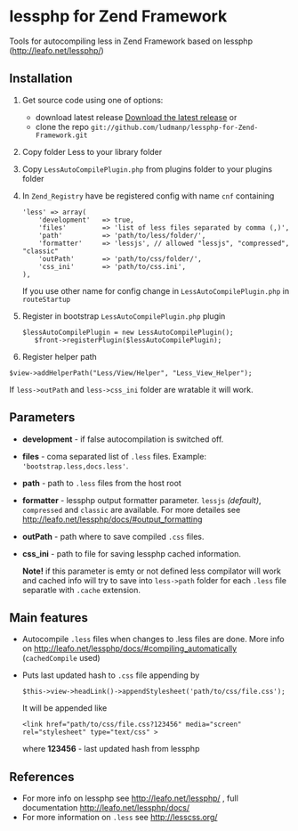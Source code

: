 # lessphp for Zend Framework

Tools for autocompiling less in Zend Framework based on lessphp (http://leafo.net/lessphp/)

## Installation

1. Get source code using one of options:
	* download latest release [Download the latest release](https://github.com/ludmanp/lessphp-for-Zend-Framework/zipball/master) or
	* clone the repo `git://github.com/ludmanp/lessphp-for-Zend-Framework.git`
2. Copy folder Less to your library folder
3. Copy `LessAutoCompilePlugin.php` from plugins folder to your plugins folder
4. In `Zend_Registry` have be registered config with name `cnf` containing

	```
	'less' => array(
		'development'	=> true,
		'files'			=> 'list of less files separated by comma (,)',
		'path'			=> 'path/to/less/folder/', 
		'formatter'		=> 'lessjs', // allowed "lessjs", "compressed", "classic"
		'outPath'		=> 'path/to/css/folder/', 
		'css_ini'		=> 'path/to/css.ini', 
	),
	```
	
	If you use other name for config change in `LessAutoCompilePlugin.php` in `routeStartup`

5. Register in bootstrap `LessAutoCompilePlugin.php` plugin 
	
	```
	$lessAutoCompilePlugin = new LessAutoCompilePlugin();
       $front->registerPlugin($lessAutoCompilePlugin);
	```

6. Register helper path 

```
$view->addHelperPath("Less/View/Helper", "Less_View_Helper");
```
	
If `less->outPath` and `less->css_ini` folder are wratable it will work.

## Parameters

+ **development** - if false autocompilation is switched off.
+ **files** - coma separated list of `.less` files. Example: `'bootstrap.less,docs.less'`.
+ **path** - path to `.less` files from the host root
+ **formatter** - lessphp output formatter parameter. `lessjs` _(default)_, `compressed` and `classic` are available. For more detailes see http://leafo.net/lessphp/docs/#output_formatting
+ **outPath** - path where to save compiled `.css` files.
+ **css_ini** - path to file for saving lessphp cached information. 
	
	**Note!** if this parameter is emty or not defined less compilator will work and cached info will try to save into `less->path` folder for each `.less` file separatle with `.cache` extension. 

## Main features

+ Autocompile `.less` files when changes to .less files are done. More info on http://leafo.net/lessphp/docs/#compiling_automatically (`cachedCompile` used)
+ Puts last updated hash to `.css` file appending by 

	```
	$this->view->headLink()->appendStylesheet('path/to/css/file.css');
	```
	
	It will be appended like
	
	```
	<link href="path/to/css/file.css?123456" media="screen" rel="stylesheet" type="text/css" >
	```
	
	where **123456** - last updated hash from lessphp
	
## References

+ For more info on lessphp see http://leafo.net/lessphp/ , full documentation http://leafo.net/lessphp/docs/
+ For more information on `.less` see http://lesscss.org/